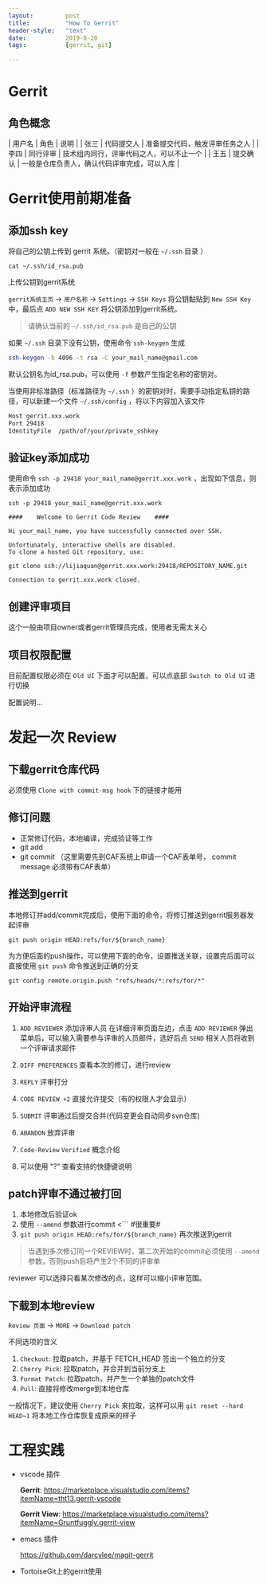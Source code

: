 ```yaml
---
layout:         post
title:          "How To Gerrit"
header-style:   "text"
date:           2019-8-20
tags:           [gerrit, git]

---
```


# Gerrit
## 角色概念

| 用户名 | 角色       | 说明                                         |
| 张三   | 代码提交人 | 准备提交代码，触发评审任务之人               |
| 李四   | 同行评审   | 技术组内同行，评审代码之人，可以不止一个     |
| 王五   | 提交确认   | 一般是仓库负责人，确认代码评审完成，可以入库 |

# Gerrit使用前期准备
## 添加ssh key

将自己的公钥上传到 gerrit 系统。（密钥对一般在 `~/.ssh` 目录 ）

```
cat ~/.ssh/id_rsa.pub
```

上传公钥到gerrit系统

`gerrit系统主页` -> `用户名称` -> `Settings` -> `SSH Keys` 将公钥黏贴到 `New SSH Key` 中，最后点  `ADD NEW SSH KEY` 将公钥添加到gerrit系统。

> 请确认当前的 `~/.ssh/id_rsa.pub` 是自己的公钥

如果 `~/.ssh` 目录下没有公钥，使用命令 `ssh-keygen` 生成

``` bash
ssh-keygen -b 4096 -t rsa -C your_mail_name@gmail.com
```

默认公钥名为id_rsa.pub，可以使用 `-f` 参数产生指定名称的密钥对。

当使用非标准路径（标准路径为 `~/.ssh` ）的密钥对时，需要手动指定私钥的路径，可以新建一个文件 `~/.ssh/config` ，将以下内容加入该文件

``` bash
Host gerrit.xxx.work
Port 29418
IdentityFile  /path/of/your/private_sshkey
```

## 验证key添加成功
使用命令 `ssh -p 29418 your_mail_name@gerrit.xxx.work` ，出现如下信息，则表示添加成功

``` text
ssh -p 29418 your_mail_name@gerrit.xxx.work

####    Welcome to Gerrit Code Review    ####

Hi your_mail_name, you have successfully connected over SSH.

Unfortunately, interactive shells are disabled.
To clone a hosted Git repository, use:

git clone ssh://lijiaquan@gerrit.xxx.work:29418/REPOSITORY_NAME.git

Connection to gerrit.xxx.work closed.
```

## 创建评审项目

这个一般由项目owner或者gerrit管理员完成，使用者无需太关心

## 项目权限配置

目前配置权限必须在 `Old UI` 下面才可以配置，可以点底部 `Switch to Old UI` 进行切换

配置说明...

# 发起一次 Review
## 下载gerrit仓库代码

必须使用 `Clone with commit-msg hook` 下的链接才能用

## 修订问题

- 正常修订代码，本地编译，完成验证等工作
- git add
- git commit （这里需要先到CAF系统上申请一个CAF表单号， commit message 必须带有CAF表单）

## 推送到gerrit
本地修订并add/commit完成后，使用下面的命令，将修订推送到gerrit服务器发起评审

    git push origin HEAD:refs/for/${branch_name}

为方便后面的push操作，可以使用下面的命令，设置推送关联，设置完后面可以直接使用 `git push` 命令推送到正确的分支

    git config remote.origin.push "refs/heads/*:refs/for/*"

## 开始评审流程

1.  `ADD REVIEWER` 添加评审人员
  在详细评审页面左边，点击 `ADD REVIEWER` 弹出菜单后，可以输入需要参与评审的人员邮件，选好后点 `SEND` 相关人员将收到一个评审请求邮件

2. `DIFF PREFERENCES` 查看本次的修订，进行review
3. `REPLY` 评审打分
4. `CODE REVIEW +2` 直接允许提交（有的权限人才会显示）
5. `SUBMIT` 评审通过后提交合并(代码变更会自动同步svn仓库)
6. `ABANDON` 放弃评审
7. `Code-Review` `Verified` 概念介绍
8. 可以使用 "?" 查看支持的快捷键说明

## patch评审不通过被打回

1. 本地修改后验证ok
2. 使用 `--amend` 参数进行commit <``` #很重要#
3. `git push origin HEAD:refs/for/${branch_name}` 再次推送到gerrit

> 当遇到多次修订同一个REVIEW时，第二次开始的commit必须使用 `--amend` 参数，否则push后将产生2个不同的评审单

reviewer 可以选择只看某次修改的点，这样可以缩小评审范围。

## 下载到本地review

`Review 页面` -> `MORE` -> `Download patch`

不同选项的含义

1. `Checkout`: 拉取patch，并基于 FETCH_HEAD 签出一个独立的分支
2. `Cherry Pick`: 拉取patch，并合并到当前分支上
3. `Format Patch`: 拉取patch，并产生一个单独的patch文件
4. `Pull`: 直接将修改merge到本地仓库

一般情况下，建议使用 `Cherry Pick` 来拉取，这样可以用 `git reset --hard HEAD~1` 将本地工作仓库恢复成原来的样子

# 工程实践
- vscode 插件
  
  **Gerrit**: <https://marketplace.visualstudio.com/items?itemName=tht13.gerrit-vscode>
  
  **Gerrit View**: <https://marketplace.visualstudio.com/items?itemName=Gruntfuggly.gerrit-view>

- emacs 插件

  <https://github.com/darcylee/magit-gerrit>

- TortoiseGit上的gerrit使用
